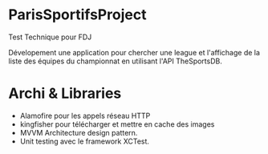 # ParisSportifsProject
Test Technique pour FDJ

Dévelopement une application pour chercher une league et l'affichage de la liste des équipes du championnat en utilisant l'API TheSportsDB.

# Archi & Libraries
- Alamofire pour les appels réseau HTTP
- kingfisher pour télécharger et mettre en cache des images
- MVVM Architecture design pattern.
- Unit testing avec le framework XCTest.
